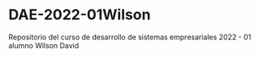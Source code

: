 # DAE-2022-01Wilson
Repositorio del curso de desarrollo de sistemas empresariales 2022 - 01 alumno Wilson David

